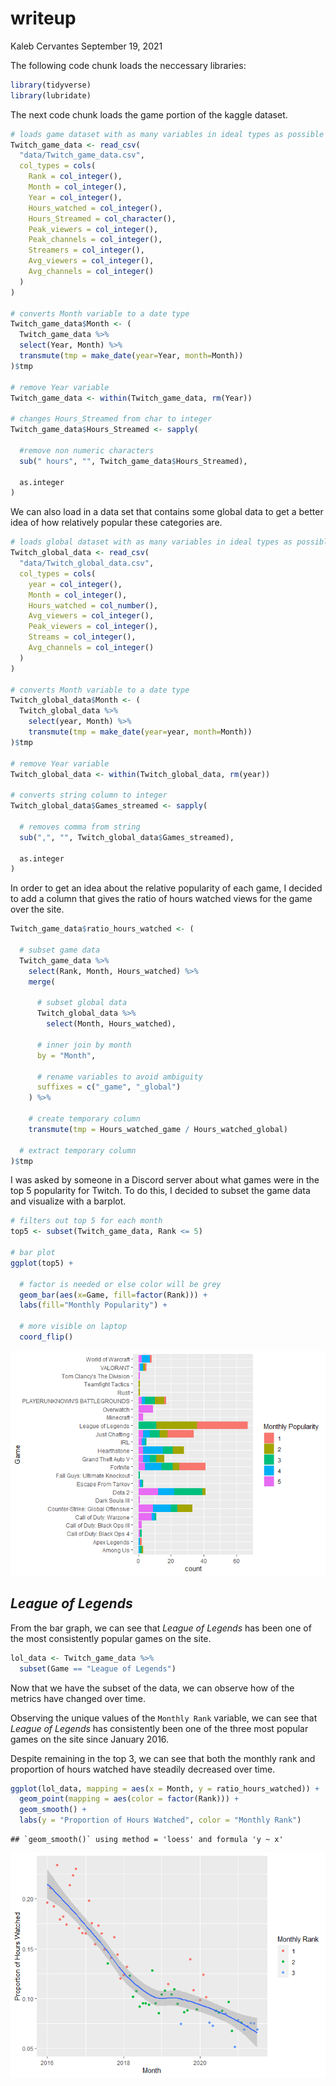 writeup
================
Kaleb Cervantes
September 19, 2021

The following code chunk loads the neccessary libraries:

``` r
library(tidyverse)
library(lubridate)
```

The next code chunk loads the game portion of the kaggle dataset.

``` r
# loads game dataset with as many variables in ideal types as possible
Twitch_game_data <- read_csv(
  "data/Twitch_game_data.csv",
  col_types = cols(
    Rank = col_integer(),
    Month = col_integer(),
    Year = col_integer(),
    Hours_watched = col_integer(), 
    Hours_Streamed = col_character(), 
    Peak_viewers = col_integer(),
    Peak_channels = col_integer(),
    Streamers = col_integer(),
    Avg_viewers = col_integer(),
    Avg_channels = col_integer()
  )
)

# converts Month variable to a date type
Twitch_game_data$Month <- (
  Twitch_game_data %>%
  select(Year, Month) %>%
  transmute(tmp = make_date(year=Year, month=Month))
)$tmp

# remove Year variable
Twitch_game_data <- within(Twitch_game_data, rm(Year))

# changes Hours_Streamed from char to integer
Twitch_game_data$Hours_Streamed <- sapply(
  
  #remove non numeric characters
  sub(" hours", "", Twitch_game_data$Hours_Streamed),
  
  as.integer
)
```

We can also load in a data set that contains some global data to get a
better idea of how relatively popular these categories are.

``` r
# loads global dataset with as many variables in ideal types as possible
Twitch_global_data <- read_csv(
  "data/Twitch_global_data.csv",
  col_types = cols(
    year = col_integer(),
    Month = col_integer(),
    Hours_watched = col_number(),
    Avg_viewers = col_integer(),
    Peak_viewers = col_integer(),
    Streams = col_integer(),
    Avg_channels = col_integer()
  )
)

# converts Month variable to a date type
Twitch_global_data$Month <- (
  Twitch_global_data %>%
    select(year, Month) %>%
    transmute(tmp = make_date(year=year, month=Month))
)$tmp

# remove Year variable
Twitch_global_data <- within(Twitch_global_data, rm(year))

# converts string column to integer
Twitch_global_data$Games_streamed <- sapply(
  
  # removes comma from string
  sub(",", "", Twitch_global_data$Games_streamed),
  
  as.integer
)
```

In order to get an idea about the relative popularity of each game, I
decided to add a column that gives the ratio of hours watched views for
the game over the site.

``` r
Twitch_game_data$ratio_hours_watched <- (
  
  # subset game data
  Twitch_game_data %>%
    select(Rank, Month, Hours_watched) %>%
    merge(
      
      # subset global data
      Twitch_global_data %>%
        select(Month, Hours_watched),
      
      # inner join by month
      by = "Month",
      
      # rename variables to avoid ambiguity
      suffixes = c("_game", "_global")
    ) %>%
    
    # create temporary column
    transmute(tmp = Hours_watched_game / Hours_watched_global)
  
  # extract temporary column
)$tmp
```

I was asked by someone in a Discord server about what games were in the
top 5 popularity for Twitch. To do this, I decided to subset the game
data and visualize with a barplot.

``` r
# filters out top 5 for each month
top5 <- subset(Twitch_game_data, Rank <= 5)

# bar plot
ggplot(top5) +
  
  # factor is needed or else color will be grey
  geom_bar(aes(x=Game, fill=factor(Rank))) +
  labs(fill="Monthly Popularity") +
  
  # more visible on laptop
  coord_flip()
```

![](writeup_files/figure-gfm/unnamed-chunk-5-1.png)<!-- -->

## *League of Legends*

From the bar graph, we can see that *League of Legends* has been one of
the most consistently popular games on the site.

``` r
lol_data <- Twitch_game_data %>%
  subset(Game == "League of Legends")
```

Now that we have the subset of the data, we can observe how of the
metrics have changed over time.

Observing the unique values of the `Monthly Rank` variable, we can see
that *League of Legends* has consistently been one of the three most
popular games on the site since January 2016.

Despite remaining in the top 3, we can see that both the monthly rank
and proportion of hours watched have steadily decreased over time.

``` r
ggplot(lol_data, mapping = aes(x = Month, y = ratio_hours_watched)) +
  geom_point(mapping = aes(color = factor(Rank))) +
  geom_smooth() +
  labs(y = "Proportion of Hours Watched", color = "Monthly Rank")
```

    ## `geom_smooth()` using method = 'loess' and formula 'y ~ x'

![](writeup_files/figure-gfm/unnamed-chunk-7-1.png)<!-- -->
